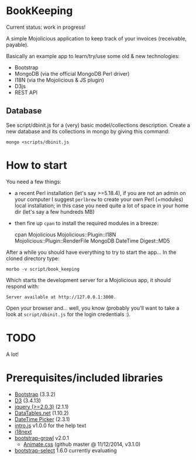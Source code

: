# BookKeeping

Current status: work in progress!

A simple Mojolicious application to keep track of your invoices (receivable, payable).

Basically an example app to learn/try/use some old & new technologies:

* Bootstrap
* MongoDB (via the official MongoDB Perl driver)
* I18N (via the Mojolicious & JS plugin)
* D3js
* REST API

## Database

See script/dbinit.js for a (very) basic model/collections description. Create a new database and its collections in mongo by giving this command:

    mongo <scripts/dbinit.js

# How to start

You need a few things:

* a recent Perl installation (let's say >=5.18.4), if you are not an admin on your computer I suggest ``perlbrew`` to create your own Perl (+modules) local installation; in this case you need quite a lot of space in your home dir (let's say a few hundreds MB)
* then fire up `cpan` to install the required modules in a breeze:

    cpan Mojolicious Mojolicious::Plugin::I18N Mojolicious::Plugin::RenderFile MongoDB DateTime Digest::MD5

After a while you should have everything to try to start the app... In the cloned directory type:

    morbo -v script/book_keeping

Which starts the development server for a Mojolicious app, it should respond with:

    Server available at http://127.0.0.1:3000.

Open your browser and... well, you know (probably you'll want to take a look at `script/dbinit.js` for the login credentials :).

# TODO

A lot!

# Prerequisites/included libraries

  - [Bootstrap](http:///getbootstrap.com) (3.3.2)
  - [D3](http://d3js.org) (3.4.13)
  - [jquery (>=2.0.3)](http://jquery.com) (2.1.1)
  - [DataTables.net](http://datatables.net) (1.10.2)
  - [DateTime Picker](http://www.malot.fr/bootstrap-datetimepicker/) (2.3.1)
  - [intro.js](http://usablica.github.io/intro.js/) v1.0.0 for the help text
  - [i18next](http://i18next.com)
  - [bootstrap-growl](http://bootstrap-growl.remabledesigns.com/) v2.0.1
    - [Animate.css](http://daneden.github.io/animate.css/) (github master @ 11/12/2014, v3.1.0)
  - [bootstrap-select](http://silviomoreto.github.io/bootstrap-select/) 1.6.0 currently evaluating

